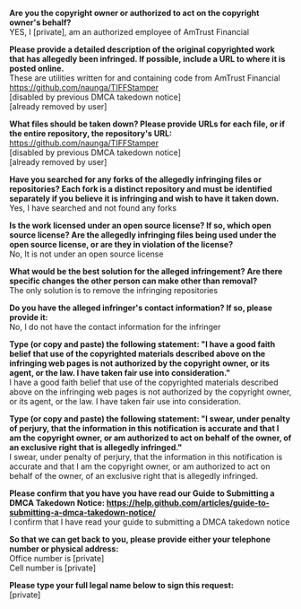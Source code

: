 **Are you the copyright owner or authorized to act on the copyright owner's behalf?**  
YES, I [private], am an authorized employee of AmTrust Financial

**Please provide a detailed description of the original copyrighted work that has allegedly been infringed. If possible, include a URL to where it is posted online.**  
These are utilities written for and containing code from AmTrust Financial  
https://github.com/naunga/TIFFStamper  
[disabled by previous DMCA takedown notice]  
[already removed by user]  

**What files should be taken down? Please provide URLs for each file, or if the entire repository, the repository's URL:**  
https://github.com/naunga/TIFFStamper  
[disabled by previous DMCA takedown notice]  
[already removed by user]

**Have you searched for any forks of the allegedly infringing files or repositories? Each fork is a distinct repository and must be identified separately if you believe it is infringing and wish to have it taken down.**  
Yes, I have searched and not found any forks

**Is the work licensed under an open source license? If so, which open source license? Are the allegedly infringing files being used under the open source license, or are they in violation of the license?**  
No, It is not under an open source license

**What would be the best solution for the alleged infringement? Are there specific changes the other person can make other than removal?**  
The only solution is to remove the infringing repositories

**Do you have the alleged infringer's contact information? If so, please provide it:**  
No, I do not have the contact information for the infringer  

**Type (or copy and paste) the following statement: "I have a good faith belief that use of the copyrighted materials described above on the infringing web pages is not authorized by the copyright owner, or its agent, or the law. I have taken fair use into consideration."**  
I have a good faith belief that use of the copyrighted materials described above on the infringing web pages is not authorized by the copyright owner, or its agent, or the law. I have taken fair use into consideration.

**Type (or copy and paste) the following statement: "I swear, under penalty of perjury, that the information in this notification is accurate and that I am the copyright owner, or am authorized to act on behalf of the owner, of an exclusive right that is allegedly infringed."**  
I swear, under penalty of perjury, that the information in this notification is accurate and that I am the copyright owner, or am authorized to act on behalf of the owner, of an exclusive right that is allegedly infringed.

**Please confirm that you have you have read our Guide to Submitting a DMCA Takedown Notice: https://help.github.com/articles/guide-to-submitting-a-dmca-takedown-notice/**  
I confirm that I have read your guide to submitting a DMCA takedown notice

**So that we can get back to you, please provide either your telephone number or physical address:**  
Office number is [private]  
Cell number is [private]

**Please type your full legal name below to sign this request:**  
[private]
